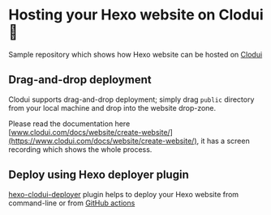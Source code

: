 # Hosting your Hexo website on Clodui 🎉

Sample repository which shows how Hexo website can be hosted on [Clodui]

## Drag-and-drop deployment

Clodui supports drag-and-drop deployment; simply drag `public` directory from your local machine and drop into the website drop-zone.

Please read the documentation here [www.clodui.com/docs/website/create-website/](https://www.clodui.com/docs/website/create-website/), it has a screen recording which shows the whole process.

## Deploy using Hexo deployer plugin

[hexo-clodui-deployer](https://github.com/clodui/hexo-deployer-clodui) plugin helps to deploy your Hexo website from command-line or from [GitHub actions](.github/workflows/ci.yml)

[clodui]: https://www.clodui.com
